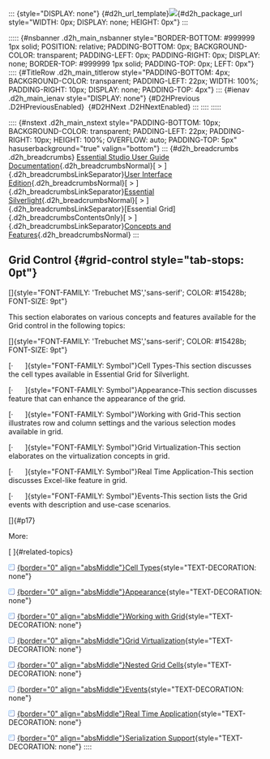 ::: {style="DISPLAY: none"}
[](ms-xhelp:///?Id=d2h_url_template){#d2h_url_template}![](!package_url!){#d2h_package_url style="WIDTH: 0px; DISPLAY: none; HEIGHT: 0px"}
:::

::::: {#nsbanner .d2h_main_nsbanner style="BORDER-BOTTOM: #999999 1px solid; POSITION: relative; PADDING-BOTTOM: 0px; BACKGROUND-COLOR: transparent; PADDING-LEFT: 0px; PADDING-RIGHT: 0px; DISPLAY: none; BORDER-TOP: #999999 1px solid; PADDING-TOP: 0px; LEFT: 0px"}
:::: {#TitleRow .d2h_main_titlerow style="PADDING-BOTTOM: 4px; BACKGROUND-COLOR: transparent; PADDING-LEFT: 22px; WIDTH: 100%; PADDING-RIGHT: 10px; DISPLAY: none; PADDING-TOP: 4px"}
::: {#ienav .d2h_main_ienav style="DISPLAY: none"}
[](ms-xhelp:///?Id=8126789d-b192-4c3c-9e36-f0119f12b8b9){#D2HPrevious .D2HPreviousEnabled}  [](ms-xhelp:///?Id=452f3c2c-a52d-4be9-b500-9adffc84c379){#D2HNext .D2HNextEnabled}
:::
::::
:::::

:::: {#nstext .d2h_main_nstext style="PADDING-BOTTOM: 10px; BACKGROUND-COLOR: transparent; PADDING-LEFT: 22px; PADDING-RIGHT: 10px; HEIGHT: 100%; OVERFLOW: auto; PADDING-TOP: 5px" hasuserbackground="true" valign="bottom"}
::: {#d2h_breadcrumbs .d2h_breadcrumbs}
[Essential Studio User Guide Documentation](ms-xhelp:///?Id=12457748-09e3-4d74-a240-8e049cedf030){.d2h_breadcrumbsNormal}[ \> ]{.d2h_breadcrumbsLinkSeparator}[User Interface Edition](ms-xhelp:///?Id=c29296b7-531c-413b-a0ec-488ca1f7f669){.d2h_breadcrumbsNormal}[ \> ]{.d2h_breadcrumbsLinkSeparator}[Essential Silverlight](ms-xhelp:///?Id=66221bd1-ba2e-43c2-94a7-618f50e01d24){.d2h_breadcrumbsNormal}[ \> ]{.d2h_breadcrumbsLinkSeparator}[Essential Grid]{.d2h_breadcrumbsContentsOnly}[ \> ]{.d2h_breadcrumbsLinkSeparator}[Concepts and Features](ms-xhelp:///?Id=8126789d-b192-4c3c-9e36-f0119f12b8b9){.d2h_breadcrumbsNormal}
:::

## Grid Control {#grid-control style="tab-stops: 0pt"}

[]{style="FONT-FAMILY: 'Trebuchet MS','sans-serif'; COLOR: #15428b; FONT-SIZE: 9pt"} 

This section elaborates on various concepts and features available for the Grid control in the following topics:

[]{style="FONT-FAMILY: 'Trebuchet MS','sans-serif'; COLOR: #15428b; FONT-SIZE: 9pt"} 

[·      ]{style="FONT-FAMILY: Symbol"}Cell Types-This section discusses the cell types available in Essential Grid for Silverlight.

[·      ]{style="FONT-FAMILY: Symbol"}Appearance-This section discusses feature that can enhance the appearance of the grid.

[·      ]{style="FONT-FAMILY: Symbol"}Working with Grid-This section illustrates row and column settings and the various selection modes available in grid.

[·      ]{style="FONT-FAMILY: Symbol"}Grid Virtualization-This section elaborates on the virtualization concepts in grid.

[·      ]{style="FONT-FAMILY: Symbol"}Real Time Application-This section discusses Excel-like feature in grid.

[·      ]{style="FONT-FAMILY: Symbol"}Events-This section lists the Grid events with description and use-case scenarios.

[]{#p17} 

More:

[ ]{#related-topics}

[![](button.gif){border="0" align="absMiddle"}Cell Types](ms-xhelp:///?Id=452f3c2c-a52d-4be9-b500-9adffc84c379){style="TEXT-DECORATION: none"}

[![](button.gif){border="0" align="absMiddle"}Appearance](ms-xhelp:///?Id=badd2cbc-c211-4cdc-ac55-95328d6cbfa9){style="TEXT-DECORATION: none"}

[![](button.gif){border="0" align="absMiddle"}Working with Grid](ms-xhelp:///?Id=3ac17fb6-2260-406c-b7e0-9bd335826e0b){style="TEXT-DECORATION: none"}

[![](button.gif){border="0" align="absMiddle"}Grid Virtualization](ms-xhelp:///?Id=2a154371-5850-4eb2-8938-a45197edad6a){style="TEXT-DECORATION: none"}

[![](button.gif){border="0" align="absMiddle"}Nested Grid Cells](ms-xhelp:///?Id=3eb8e8b1-ae35-473a-94f4-e919f307a25f){style="TEXT-DECORATION: none"}

[![](button.gif){border="0" align="absMiddle"}Events](ms-xhelp:///?Id=85644626-3545-463c-a43f-0953cf81ca92){style="TEXT-DECORATION: none"}

[![](button.gif){border="0" align="absMiddle"}Real Time Application](ms-xhelp:///?Id=8eafe2de-0a87-4f85-a0c7-5c1778098596){style="TEXT-DECORATION: none"}

[![](button.gif){border="0" align="absMiddle"}Serialization Support](ms-xhelp:///?Id=f8a62d29-ea65-45d0-9c59-edaf2d45e684){style="TEXT-DECORATION: none"}
::::
